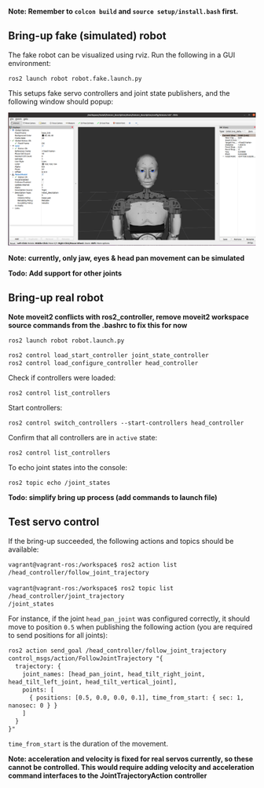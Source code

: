 
**Note: Remember to `colcon build` and `source setup/install.bash` first.**

## Bring-up fake (simulated) robot

The fake robot can be visualized using rviz. Run the following in a GUI environment:

```console
ros2 launch robot robot.fake.launch.py
```

This setups fake servo controllers and joint state publishers, and the following window should popup:

![](../img/inmoov_rviz.png)

**Note: currently, only jaw, eyes & head pan movement can be simulated**

**Todo: Add support for other joints**

## Bring-up real robot

**Note moveit2 conflicts with ros2_controller, remove moveit2 workspace source commands from the .bashrc to fix this for now**

```console
ros2 launch robot robot.launch.py
```

```console
ros2 control load_start_controller joint_state_controller
ros2 control load_configure_controller head_controller
```

Check if controllers were loaded:

```console
ros2 control list_controllers
```

Start controllers:

```console
ros2 control switch_controllers --start-controllers head_controller
```

Confirm that all controllers are in `active` state:

```console
ros2 control list_controllers
```

To echo joint states into the console:

```console
ros2 topic echo /joint_states
```

**Todo: simplify bring up process (add commands to launch file)**

## Test servo control

If the bring-up succeeded, the following actions and topics should be available:

```console
vagrant@vagrant-ros:/workspace$ ros2 action list
/head_controller/follow_joint_trajectory

vagrant@vagrant-ros:/workspace$ ros2 topic list
/head_controller/joint_trajectory
/joint_states
```

For instance, if the joint `head_pan_joint` was configured correctly, it should move to position `0.5`
when publishing the following action (you are required to send positions for all joints):

```console
ros2 action send_goal /head_controller/follow_joint_trajectory control_msgs/action/FollowJointTrajectory "{
  trajectory: {
    joint_names: [head_pan_joint, head_tilt_right_joint, head_tilt_left_joint, head_tilt_vertical_joint],
    points: [
      { positions: [0.5, 0.0, 0.0, 0.1], time_from_start: { sec: 1, nanosec: 0 } }
    ]
  }
}"
```

`time_from_start` is the duration of the movement.

**Note: acceleration and velocity is fixed for real servos currently, so these cannot be controlled. This would require adding velocity and acceleration command interfaces to the JointTrajectoryAction controller**

<!--
## MoveIt!

![](./../img/moveit_pipeline.png)

https://moveit.ros.org/documentation/concepts/
-->
